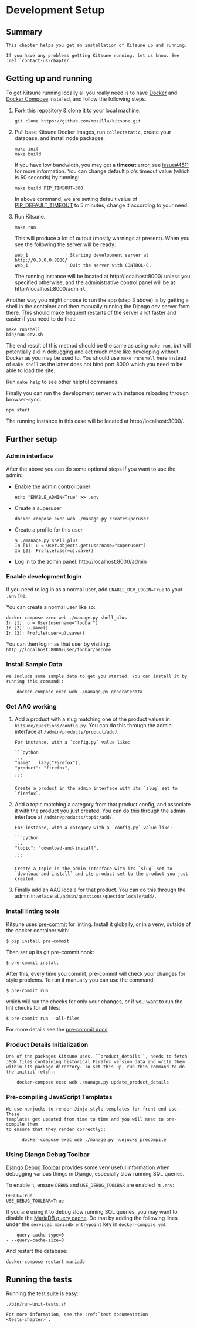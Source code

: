 # Development Setup

## Summary

```eval_rst
This chapter helps you get an installation of Kitsune up and running.

If you have any problems getting Kitsune running, let us know. See :ref:`contact-us-chapter`.
```

## Getting up and running

To get Kitsune running locally all you really need is to have [Docker](https://www.docker.com/products/docker-desktop) and [Docker Compose](https://docs.docker.com/compose/install/) installed,
and follow the following steps.

1. Fork this repository & clone it to your local machine.

    ```
    git clone https://github.com/mozilla/kitsune.git
    ```

2. Pull base Kitsune Docker images, run `collectstatic`, create your database, and install node packages.

    ```
    make init
    make build
    ```

    If you have low bandwidth, you may get a **timeout** error, see [issue#4511](https://github.com/mozilla/kitsune/issues/4511) for more information. You can change default pip's timeout value (which is 60 seconds) by running:

    ```
    make build PIP_TIMEOUT=300
    ```

    In above command, we are setting default value of [PIP_DEFAULT_TIMEOUT](https://pip.pypa.io/en/stable/user_guide/#environment-variables) to 5 minutes, change it according to your need.

3. Run Kitsune.

    ```
    make run
    ```

    This will produce a lot of output (mostly warnings at present). When you see the following the server will be ready:

    ```
    web_1              | Starting development server at http://0.0.0.0:8000/
    web_1              | Quit the server with CONTROL-C.
    ```

    The running instance will be located at http://localhost:8000/ unless you specified otherwise,
    and the administrative control panel will be at http://localhost:8000/admin/.

Another way you might choose to run the app (step 3 above) is by getting a shell in the container and then manually
running the Django dev server from there. This should make frequent restarts of the server a lot
faster and easier if you need to do that:

```
make runshell
bin/run-dev.sh
```

The end result of this method should be the same as using `make run`, but will potentially aid in debugging
and act much more like developing without Docker as you may be used to. You should use `make runshell` here
instead of `make shell` as the latter does not bind port 8000 which you need to be able to load the site.

Run `make help` to see other helpful commands.

Finally you can run the development server with instance reloading through
browser-sync.

```
npm start
```

The running instance in this case will be located at http://localhost:3000/.

## Further setup

### Admin interface

After the above you can do some optional steps if you want to use the admin:

-   Enable the admin control panel

    ```
    echo "ENABLE_ADMIN=True" >> .env
    ```

-   Create a superuser

    ```
    docker-compose exec web ./manage.py createsuperuser
    ```

-   Create a profile for this user

    ```
    $ ./manage.py shell_plus
    In [1]: u = User.objects.get(username="superuser")
    In [2]: Profile(user=u).save()
    ```

-   Log in to the admin panel: http://localhost:8000/admin

### Enable development login

If you need to log in as a normal user,
add `ENABLE_DEV_LOGIN=True` to your `.env` file.

You can create a normal user like so:

```
docker-compose exec web ./manage.py shell_plus
In [1]: u = User(username="foobar")
In [2]: u.save()
In [3]: Profile(user=u).save()
```

You can then log in as that user by visiting: `http://localhost:8000/user/foobar/become`

### Install Sample Data

```eval_rst
We include some sample data to get you started. You can install it by
running this command::

    docker-compose exec web ./manage.py generatedata
```

### Get AAQ working

1.  Add a product with a slug matching one of the product values in `kitsune/questions/config.py`.
    You can do this through the admin interface at `/admin/products/product/add/`.

        For instance, with a `config.py` value like:

        ```python
        ...
        "name": _lazy("Firefox"),
        "product": "firefox",
        ...
        ```

        Create a product in the admin interface with its `slug` set to `firefox`.

2.  Add a topic matching a category from that product config,
    and associate it with the product you just created.
    You can do this through the admin interface at `/admin/products/topic/add/`.

        For instance, with a category with a `config.py` value like:

        ```python
        ...
        "topic": "download-and-install",
        ...
        ```

        Create a topic in the admin interface with its `slug` set to `download-and-install` and its product set to the product you just created.

3.  Finally add an AAQ locale for that product.
    You can do this through the admin interface at `/admin/questions/questionlocale/add/`.

### Install linting tools

Kitsune uses [pre-commit](https://pre-commit.com) for linting.
Install it globally,
or in a venv,
outside of the docker container with:

```
$ pip install pre-commit
```

Then set up its git pre-commit hook:

```
$ pre-commit install
```

After this,
every time you commit,
pre-commit will check your changes for style problems.
To run it manually you can use the command:

```
$ pre-commit run
```

which will run the checks for only your changes,
or if you want to run the lint checks for all files:

```
$ pre-commit run --all-files
```

For more details see the [pre-commit docs](https://pre-commit.com).

### Product Details Initialization

```eval_rst
One of the packages Kitsune uses, ``product_details``, needs to fetch
JSON files containing historical Firefox version data and write them
within its package directory. To set this up, run this command to do
the initial fetch::

    docker-compose exec web ./manage.py update_product_details
```

### Pre-compiling JavaScript Templates

```eval_rst
We use nunjucks to render Jinja-style templates for front-end use. These
templates get updated from time to time and you will need to pre-compile them
to ensure that they render correctly::

      docker-compose exec web ./manage.py nunjucks_precompile
```

### Using Django Debug Toolbar

[Django Debug Toolbar](https://github.com/jazzband/django-debug-toolbar)
provides some very useful information when debugging various things in Django,
especially slow running SQL queries.

To enable it, ensure `DEBUG` and `USE_DEBUG_TOOLBAR` are enabled in `.env`:

```
DEBUG=True
USE_DEBUG_TOOLBAR=True
```

If you are using it to debug slow running SQL queries,
you may want to disable the [MariaDB query cache](https://mariadb.com/kb/en/query-cache/).
Do that by adding the following lines under the `services.mariadb.entrypoint` key in `docker-compose.yml`:

```
- --query-cache-type=0
- --query-cache-size=0
```

And restart the database:

```
docker-compose restart mariadb
```

## Running the tests

Running the test suite is easy:

```
./bin/run-unit-tests.sh
```

```eval_rst
For more information, see the :ref:`test documentation
<tests-chapter>`.
```
